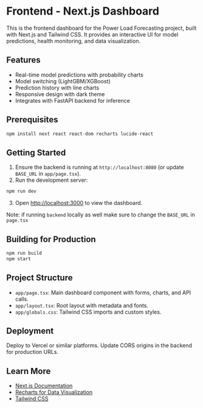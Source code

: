 # Frontend - Next.js Dashboard

This is the frontend dashboard for the Power Load Forecasting project, built with Next.js and Tailwind CSS. It provides an interactive UI for model predictions, health monitoring, and data visualization.

## Features
- Real-time model predictions with probability charts
- Model switching (LightGBM/XGBoost)
- Prediction history with line charts
- Responsive design with dark theme
- Integrates with FastAPI backend for inference

## Prerequisites
```bash
npm install next react react-dom recharts lucide-react
```

## Getting Started
1. Ensure the backend is running at `http://localhost:8080` (or update `BASE_URL` in `app/page.tsx`).
2. Run the development server:
```bash
npm run dev
```
3. Open [http://localhost:3000](http://localhost:3000) to view the dashboard.
 
 Note: if running `backend` locally as well make sure to change the `BASE_URL` in `page.tsx`

## Building for Production
```bash
npm run build
npm start
```

## Project Structure
- `app/page.tsx`: Main dashboard component with forms, charts, and API calls.
- `app/layout.tsx`: Root layout with metadata and fonts.
- `app/globals.css`: Tailwind CSS imports and custom styles.

## Deployment
Deploy to Vercel or similar platforms. Update CORS origins in the backend for production URLs.

## Learn More
- [Next.js Documentation](https://nextjs.org/docs)
- [Recharts for Data Visualization](https://recharts.org/)
- [Tailwind CSS](https://tailwindcss.com/)
